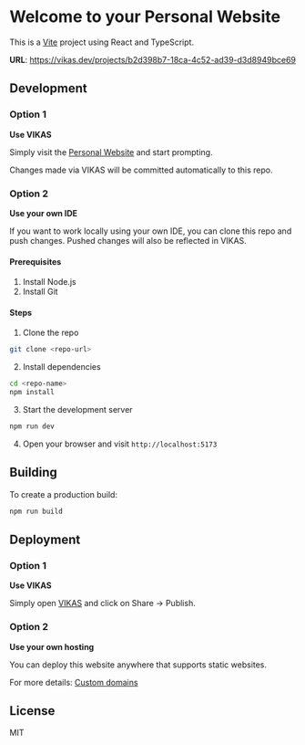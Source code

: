# Welcome to your Personal Website

This is a [Vite](https://vitejs.dev) project using React and TypeScript.

**URL**: https://vikas.dev/projects/b2d398b7-18ca-4c52-ad39-d3d8949bce69

## Development

### Option 1
**Use VIKAS**

Simply visit the [Personal Website](https://vikas.dev/projects/b2d398b7-18ca-4c52-ad39-d3d8949bce69) and start prompting.

Changes made via VIKAS will be committed automatically to this repo.

### Option 2
**Use your own IDE**

If you want to work locally using your own IDE, you can clone this repo and push changes. Pushed changes will also be reflected in VIKAS.

#### Prerequisites

1. Install Node.js
2. Install Git

#### Steps

1. Clone the repo
```bash
git clone <repo-url>
```

2. Install dependencies
```bash
cd <repo-name>
npm install
```

3. Start the development server
```bash
npm run dev
```

4. Open your browser and visit `http://localhost:5173`

## Building

To create a production build:

```bash
npm run build
```

## Deployment

### Option 1
**Use VIKAS**

Simply open [VIKAS](https://vikas.dev/projects/b2d398b7-18ca-4c52-ad39-d3d8949bce69) and click on Share -> Publish.

### Option 2
**Use your own hosting**

You can deploy this website anywhere that supports static websites.

For more details: [Custom domains](https://docs.vikas.dev/tips-tricks/custom-domain/)

## License

MIT

